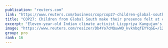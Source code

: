 ```yaml
---
publication: "reuters.com"
link: "https://www.reuters.com/business/cop/cop27-children-global-south-make-their-presence-felt-climate-summit-2022-11-16/"
title: "COP27: Children from Global South make their presence felt at climate summit"
excerpt: "Eleven-year-old Indian climate activist Licypriya Kangujam's dogged questioning of Britain's climate minister Zac Goldsmith about the fate of climate activists detained in his country was one of the m"
image: "https://www.reuters.com/resizer/Db4Yo7cMQuwWO_kvknbqfEYYqGE=/1200x628/smart/filters:quality(80)/cloudfront-us-east-2.images.arcpublishing.com/reuters/42J2DWWDHZNX5OOKZINU2FVL64.jpg"
group: pro
rank: 16
---
```

